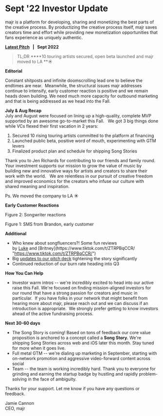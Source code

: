 # Sept '22 Investor Update
majr is a platform for developing, sharing and monetizing the best parts of the creative process. By productizing the creative process itself, majr saves creators time and effort while providing new monetization opportunities that fans experience as uniquely authentic.

**[Latest Pitch](https://docsend.com/view/3mky6bakepq27ukt "https://docsend.com/view/3mky6bakepq27ukt")   |   Sept 2022**

>TL;DR ****10 touring artists secured, open beta launched and majr moved to LA ****☀️**

**Editorial**

Constant shitposts and infinite doomscrolling lead one to believe the endtimes are near.  Meanwhile, the structural issues majr addresses continue to intensify, early customer reaction is positive and we remain heads down building. We need much more capacity for outbound marketing and that is being addressed as we head into the Fall. 

**July & Aug Recap**\
July and August were focused on lining up a high-quality, complete MVP supported by an awesome go-to-market this Fall.   We got 3 big things done while VCs flexed their first vacation in 2 years:

1.  Secured 10 rising touring artists committed to the platform at financing 
2.  Launched public beta, positive word of mouth, experimenting with GTM levers
3.  Finalized product plan and schedule for shipping Song Stories 

Thank you to Jen Richards for contributing to our friends and family round. Your investment supports our mission to grow the value of music by building new and innovative ways for artists and creators to share their work with the world.   We are relentless in our pursuit of creative freedom and improved economics for the creators who infuse our culture with shared meaning and inspiration. 

Ps. We moved the company to LA ☀️

**Early Customer Reactions**


Figure 2: Songwriter reactions 

Figure 1: SMS from Brandon, early customer 

**Additional**
-   Who knew about songfluencers?! Some fun reviews by [Luke](https://www.tiktok.com/@luke4pres/video/7132288447837981998?is_from_webapp=1&sender_device=pc&web_id=7098918048241468970 "https://www.tiktok.com/@luke4pres/video/7132288447837981998?is_from_webapp=1&sender_device=pc&web_id=7098918048241468970") and [Britney](https://www.tiktok.com/t/ZTRPBqCCR/ "https://www.tiktok.com/t/ZTRPBqCCR/")
-   Big [updates to our pitch deck](https://docsend.com/view/jhkqup52z5vcxwst "https://docsend.com/view/jhkqup52z5vcxwst") tightening the story significantly
-   Continued reduction of our burn rate heading into Q3 

**How You Can Help**
- Investor warm intros -- we're incredibly excited to head into our active raise this Fall. We're focused on finding mission-aligned investors for our round that have a strong passion for creators and music in particular.  If you have folks in your network that might benefit from hearing more about majr, please reach out and we can discuss if an introduction is appropriate.  We strongly prefer getting to know investors ahead of the active fundraising process.

**Next 30-60 days**
-   The Song Story is coming! Based on tons of feedback our core value proposition is anchored to a concept called a **Song Story.** We're shipping Song Stories across web and iOS later this month. Stay tuned for more when it goes live. 
-   Full metal GTM -- we're dialing up marketing in September, starting with on-network promotion and aggressive video-forward content across social 
-   Team -- the team is working incredibly hard. Thank you to everyone for grinding and earning the startup badge by hustling and rapidly problem-solving in the face of ambiguity. 

Thanks for your support. Let me know if you have any questions or feedback. 

Jamie Cannon\
CEO, majr
